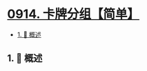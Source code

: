 # [0914. 卡牌分组【简单】](https://github.com/tnotesjs/TNotes.leetcode/tree/main/notes/0914.%20%E5%8D%A1%E7%89%8C%E5%88%86%E7%BB%84%E3%80%90%E7%AE%80%E5%8D%95%E3%80%91)

<!-- region:toc -->

- [1. 📝 概述](#1--概述)

<!-- endregion:toc -->

## 1. 📝 概述
